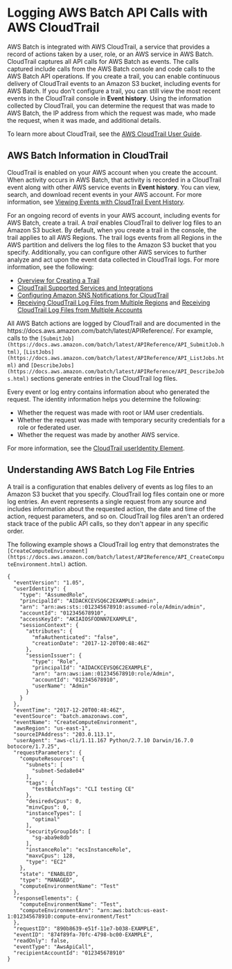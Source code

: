 # Logging AWS Batch API Calls with AWS CloudTrail<a name="logging-using-cloudtrail"></a>

AWS Batch is integrated with AWS CloudTrail, a service that provides a record of actions taken by a user, role, or an AWS service in AWS Batch\. CloudTrail captures all API calls for AWS Batch as events\. The calls captured include calls from the AWS Batch console and code calls to the AWS Batch API operations\. If you create a trail, you can enable continuous delivery of CloudTrail events to an Amazon S3 bucket, including events for AWS Batch\. If you don't configure a trail, you can still view the most recent events in the CloudTrail console in **Event history**\. Using the information collected by CloudTrail, you can determine the request that was made to AWS Batch, the IP address from which the request was made, who made the request, when it was made, and additional details\.

To learn more about CloudTrail, see the [AWS CloudTrail User Guide](https://docs.aws.amazon.com/awscloudtrail/latest/userguide/)\.

## AWS Batch Information in CloudTrail<a name="service-name-info-in-cloudtrail"></a>

CloudTrail is enabled on your AWS account when you create the account\. When activity occurs in AWS Batch, that activity is recorded in a CloudTrail event along with other AWS service events in **Event history**\. You can view, search, and download recent events in your AWS account\. For more information, see [Viewing Events with CloudTrail Event History](https://docs.aws.amazon.com/awscloudtrail/latest/userguide/view-cloudtrail-events.html)\.

For an ongoing record of events in your AWS account, including events for AWS Batch, create a trail\. A *trail* enables CloudTrail to deliver log files to an Amazon S3 bucket\. By default, when you create a trail in the console, the trail applies to all AWS Regions\. The trail logs events from all Regions in the AWS partition and delivers the log files to the Amazon S3 bucket that you specify\. Additionally, you can configure other AWS services to further analyze and act upon the event data collected in CloudTrail logs\. For more information, see the following:
+ [Overview for Creating a Trail](https://docs.aws.amazon.com/awscloudtrail/latest/userguide/cloudtrail-create-and-update-a-trail.html)
+ [CloudTrail Supported Services and Integrations](https://docs.aws.amazon.com/awscloudtrail/latest/userguide/cloudtrail-aws-service-specific-topics.html#cloudtrail-aws-service-specific-topics-integrations)
+ [Configuring Amazon SNS Notifications for CloudTrail](https://docs.aws.amazon.com/awscloudtrail/latest/userguide/getting_notifications_top_level.html)
+ [Receiving CloudTrail Log Files from Multiple Regions](https://docs.aws.amazon.com/awscloudtrail/latest/userguide/receive-cloudtrail-log-files-from-multiple-regions.html) and [Receiving CloudTrail Log Files from Multiple Accounts](https://docs.aws.amazon.com/awscloudtrail/latest/userguide/cloudtrail-receive-logs-from-multiple-accounts.html)

All AWS Batch actions are logged by CloudTrail and are documented in the https://docs\.aws\.amazon\.com/batch/latest/APIReference/\. For example, calls to the `[SubmitJob](https://docs.aws.amazon.com/batch/latest/APIReference/API_SubmitJob.html)`, `[ListJobs](https://docs.aws.amazon.com/batch/latest/APIReference/API_ListJobs.html)` and `[DescribeJobs](https://docs.aws.amazon.com/batch/latest/APIReference/API_DescribeJobs.html)` sections generate entries in the CloudTrail log files\.

Every event or log entry contains information about who generated the request\. The identity information helps you determine the following:
+ Whether the request was made with root or IAM user credentials\.
+ Whether the request was made with temporary security credentials for a role or federated user\.
+ Whether the request was made by another AWS service\.

For more information, see the [CloudTrail userIdentity Element](https://docs.aws.amazon.com/awscloudtrail/latest/userguide/cloudtrail-event-reference-user-identity.html)\.

## Understanding AWS Batch Log File Entries<a name="understanding-service-name-entries"></a>

A trail is a configuration that enables delivery of events as log files to an Amazon S3 bucket that you specify\. CloudTrail log files contain one or more log entries\. An event represents a single request from any source and includes information about the requested action, the date and time of the action, request parameters, and so on\. CloudTrail log files aren't an ordered stack trace of the public API calls, so they don't appear in any specific order\.

The following example shows a CloudTrail log entry that demonstrates the `[CreateComputeEnvironment](https://docs.aws.amazon.com/batch/latest/APIReference/API_CreateComputeEnvironment.html)` action\.

```
{
  "eventVersion": "1.05",
  "userIdentity": {
    "type": "AssumedRole",
    "principalId": "AIDACKCEVSQ6C2EXAMPLE:admin",
    "arn": "arn:aws:sts::012345678910:assumed-role/Admin/admin",
    "accountId": "012345678910",
    "accessKeyId": "AKIAIOSFODNN7EXAMPLE",
    "sessionContext": {
      "attributes": {
        "mfaAuthenticated": "false",
        "creationDate": "2017-12-20T00:48:46Z"
      },
      "sessionIssuer": {
        "type": "Role",
        "principalId": "AIDACKCEVSQ6C2EXAMPLE",
        "arn": "arn:aws:iam::012345678910:role/Admin",
        "accountId": "012345678910",
        "userName": "Admin"
      }
    }
  },
  "eventTime": "2017-12-20T00:48:46Z",
  "eventSource": "batch.amazonaws.com",
  "eventName": "CreateComputeEnvironment",
  "awsRegion": "us-east-1",
  "sourceIPAddress": "203.0.113.1",
  "userAgent": "aws-cli/1.11.167 Python/2.7.10 Darwin/16.7.0 botocore/1.7.25",
  "requestParameters": {
    "computeResources": {
      "subnets": [
        "subnet-5eda8e04"
      ],
      "tags": {
        "testBatchTags": "CLI testing CE"
      },
      "desiredvCpus": 0,
      "minvCpus": 0,
      "instanceTypes": [
        "optimal"
      ],
      "securityGroupIds": [
        "sg-aba9e8db"
      ],
      "instanceRole": "ecsInstanceRole",
      "maxvCpus": 128,
      "type": "EC2"
    },
    "state": "ENABLED",
    "type": "MANAGED",
    "computeEnvironmentName": "Test"
  },
  "responseElements": {
    "computeEnvironmentName": "Test",
    "computeEnvironmentArn": "arn:aws:batch:us-east-1:012345678910:compute-environment/Test"
  },
  "requestID": "890b8639-e51f-11e7-b038-EXAMPLE",
  "eventID": "874f89fa-70fc-4798-bc00-EXAMPLE",
  "readOnly": false,
  "eventType": "AwsApiCall",
  "recipientAccountId": "012345678910"
}
```